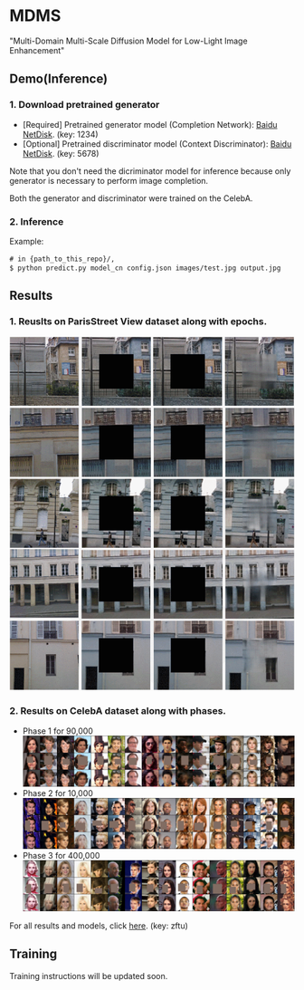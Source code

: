 # MDMS
"Multi-Domain Multi-Scale Diffusion Model for Low-Light Image Enhancement"

## Demo(Inference)
### 1. Download pretrained generator

* [Required] Pretrained generator model (Completion Network): [Baidu NetDisk](https://pan.baidu.com/s/1J8rrUW8K0Cw2L94sgMI-vQ). (key: 1234)
* [Optional] Pretrained discriminator model (Context Discriminator): [Baidu NetDisk](https://pan.baidu.com/s/1r2T4AKA0S96q0HqV62SC3g). (key: 5678)

Note that you don't need the dicriminator model for inference because only generator is necessary to perform image completion.

Both the generator and discriminator were trained on the CelebA. 

### 2. Inference
Example:
```
# in {path_to_this_repo}/,
$ python predict.py model_cn config.json images/test.jpg output.jpg
```


## Results

### 1. Reuslts on ParisStreet View dataset along with epochs.
![All text](https://github.com/Oliiveralien/DLclass-Oliver_Inpainting/blob/master/images/GIF%202020-8-20%2010-56-41.gif)
### 2. Results on CelebA dataset along with phases.
* Phase 1 for 90,000
![All text](https://github.com/Oliiveralien/DLclass-Oliver_Inpainting/blob/master/images/phase1_step9000.png)
* Phase 2 for 10,000
![All text](https://github.com/Oliiveralien/DLclass-Oliver_Inpainting/blob/master/images/phase2_step1000.png)
* Phase 3 for 400,000
![All text](https://github.com/Oliiveralien/DLclass-Oliver_Inpainting/blob/master/images/phase3_step40000.png)

For all results and models, click [here](https://pan.baidu.com/s/1O8hOVflnLGLSLP07nXp_sg?pwd=zftu ). (key: zftu)

## Training
Training instructions will be updated soon.
